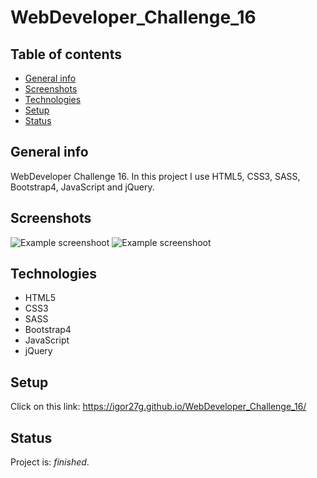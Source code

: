 # WebDeveloper_Challenge_16

## Table of contents
* [General info](#general-info)
* [Screenshots](#screenshots)
* [Technologies](#technologies)
* [Setup](#setup)
* [Status](#status)


## General info
WebDeveloper Challenge 16. In this project I use HTML5, CSS3, SASS, Bootstrap4, JavaScript and jQuery.

## Screenshots
![Example screenshoot](screenshoots/screenshoot1.png)
![Example screenshoot](screenshoots/screenshoot2.png)


## Technologies
* HTML5
* CSS3 
* SASS
* Bootstrap4
* JavaScript
* jQuery

## Setup
Click on this link: https://igor27g.github.io/WebDeveloper_Challenge_16/

## Status
Project is: _finished_.


